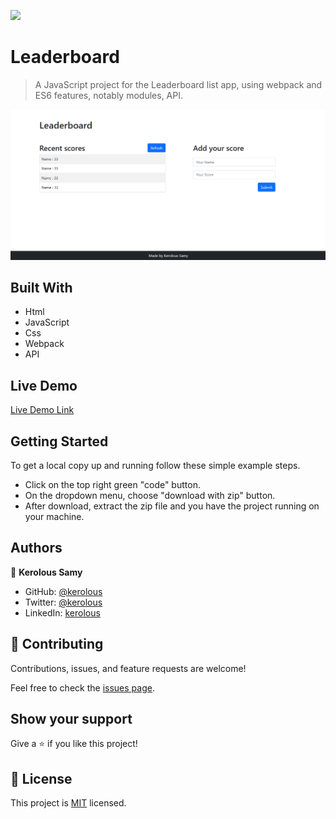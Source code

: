 ![](https://img.shields.io/badge/Microverse-blueviolet)

# Leaderboard

> A JavaScript project for the Leaderboard list app, using webpack and ES6 features, notably modules, API.

![screenshot](./app_screenshot.png)

## Built With

- Html
- JavaScript
- Css
- Webpack
- API

## Live Demo

[Live Demo Link](https://keroloussamy.github.io/Leaderboard/dist/)


## Getting Started
To get a local copy up and running follow these simple example steps.

- Click on the top right green "code" button.
- On the dropdown menu, choose "download with zip" button.
- After download, extract the zip file and you have the project running on your machine.


## Authors

👤 **Kerolous Samy**

- GitHub: [@kerolous](https://github.com/keroloussamy)
- Twitter: [@kerolous](https://twitter.com/SamyKerolous)
- LinkedIn: [kerolous](https://www.linkedin.com/in/keroloussamy/)


## 🤝 Contributing

Contributions, issues, and feature requests are welcome!

Feel free to check the [issues page](../../issues/).

## Show your support

Give a ⭐️ if you like this project!

## 📝 License

This project is [MIT](./MIT.md) licensed.
